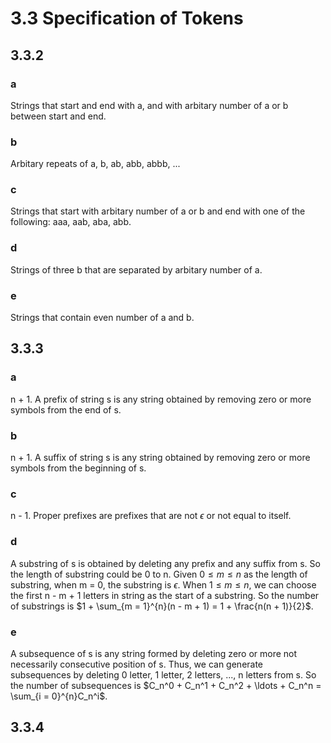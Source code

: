 # 3.3 Specification of Tokens
## 3.3.2
### a
Strings that start and end with a, and with arbitary number of a or b between start and end.

### b
Arbitary repeats of a, b, ab, abb, abbb, ...

### c
Strings that start with arbitary number of a or b and end with one of the following: aaa, aab, aba, abb.

### d
Strings of three b that are separated by arbitary number of a.

### e
Strings that contain even number of a and b.

## 3.3.3
### a
n + 1. A prefix of string s is any string obtained by removing zero or more symbols from the end of s.

### b
n + 1. A suffix of string s is any string obtained by removing zero or more symbols from the beginning of s.

### c
n - 1. Proper prefixes are prefixes that are not $\epsilon$ or not equal to itself.

### d
A substring of s is obtained by deleting any prefix and any suffix from s. So the length of substring could be 0 to n. Given $0 \leq m \leq n$ as the length of substring, when m = 0, the substring is $\epsilon$. When $1 \leq m \leq n$, we can choose the first n - m + 1 letters in string as the start of a substring. So the number of substrings is $1 + \sum_{m = 1}^{n}(n - m + 1) = 1 + \frac{n(n + 1)}{2}$.

### e
A subsequence of s is any string formed by deleting zero or more not necessarily consecutive position of s. Thus, we can generate subsequences by deleting 0 letter, 1 letter, 2 letters, ..., n letters from s. So the number of subsequences is $C_n^0 + C_n^1 + C_n^2 + \ldots + C_n^n = \sum_{i = 0}^{n}C_n^i$.

## 3.3.4

